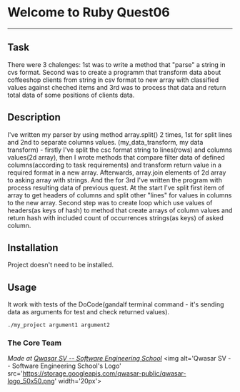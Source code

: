 # Welcome to Ruby Quest06
***

## Task
There were 3 chalenges: 1st was to write a method that "parse" a string in cvs format. Second was to create a programm that transform data about coffeeshop clients from string in csv format to new array with classified values against cheched items and 3rd was to process that data and return total data of some positions of clients data.

## Description
I've written my parser by using method array.split() 2 times, 1st for split lines and 2nd to separate columns values. (my_data_transform, my data transform) - firstly I've split the csc format string to lines(rows) and columns values(2d array), then I wrote methods that compare filter data of defined columns(according to task requirements) and transform return value in a required format in a new array. Afterwards, array.join elements of 2d array to asking array with strings. And the for 3rd I've written the program with process resulting data of previous quest. At the start I've split first item of array to get headers of columns and split other "lines" for values in columns to the new array. Second step was to create loop which use values of headers(as keys of hash) to method that create arrays of column values and return hash with included count of occurrences strings(as keys) of asked column.

## Installation
Project doesn't need to be installed.

## Usage
It work with tests of the DoCode(gandalf terminal command - it's sending data as arguments for test and check returned values).
```
./my_project argument1 argument2
```

### The Core Team


<span><i>Made at <a href='https://qwasar.io'>Qwasar SV -- Software Engineering School</a></i></span>
<span><img alt='Qwasar SV -- Software Engineering School's Logo' src='https://storage.googleapis.com/qwasar-public/qwasar-logo_50x50.png' width='20px'></span>
